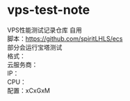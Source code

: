 # vps-test-note
VPS性能测试记录仓库 自用  
脚本：https://github.com/spiritLHLS/ecs  
部分会运行宝塔测试  
格式：  
云服务商：  
IP：  
CPU：  
配置：xCxGxM  

